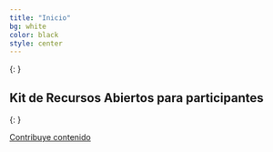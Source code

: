 ```yaml
---
title: "Inicio"
bg: white
color: black
style: center
---
```



{: }

 <span class="fa-stack subtlecircle" style="font-size:100px; visibility: hidden; height: 4em; background:rgba(255,166,0,0.1)">
  <i class="fa fa-circle fa-stack-2x text-white"></i>
  <i class="fa fa-bicycle fa-stack-1x text-orange"></i>
</span>

## Kit de Recursos Abiertos para participantes


{: }


<span id="forkongithub">
  <a href="https://github.com/EL-BID/hackathon-kit" class="bg-blue">
    Contribuye contenido
  </a>
</span>
